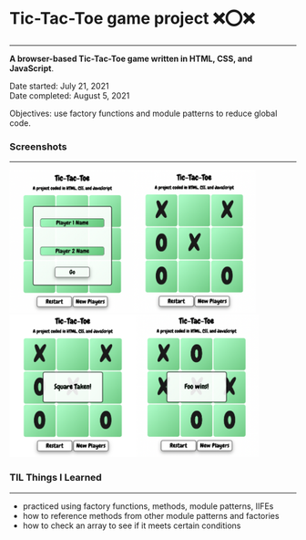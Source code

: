# Tic-Tac-Toe game project ❌⭕️❌
-----

**A browser-based Tic-Tac-Toe game written in HTML, CSS, and JavaScript**.

Date started: July 21, 2021  
Date completed: August 5, 2021

Objectives: use factory functions and module patterns to reduce global code.

### Screenshots
-----

<img src="/screenshots/Screen%20Shot%202021-08-05%20at%2010.43.47.png" height="250px"><img src="/screenshots/Screen%20Shot%202021-08-05%20at%2010.45.15.png" height="250px">  
<img src="/screenshots/Screen%20Shot%202021-08-05%20at%2010.47.17.png" height="250px"><img src="/screenshots/Screen%20Shot%202021-08-05%20at%2010.50.07.png" height="250px">

### TIL Things I Learned
-----

- practiced using factory functions, methods, module patterns, IIFEs
- how to reference methods from other module patterns and factories
- how to check an array to see if it meets certain conditions